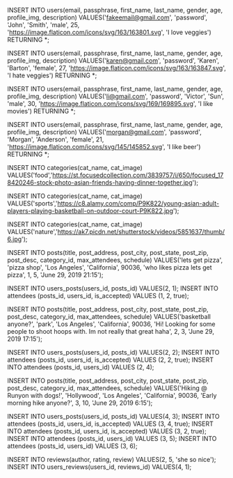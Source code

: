 INSERT INTO users(email, passphrase, first_name, last_name, gender, age, profile_img, description) 
VALUES('fakeemail@gmail.com', 'password', 'John', 'Smith', 'male', 25, 'https://image.flaticon.com/icons/svg/163/163801.svg', 'I love veggies')
RETURNING *;

INSERT INTO users(email, passphrase, first_name, last_name, gender, age, profile_img, description) 
VALUES('karen@gmail.com', 'password', 'Karen', 'Barton', 'female', 27, 'https://image.flaticon.com/icons/svg/163/163847.svg', 'I hate veggies')
RETURNING *;

INSERT INTO users(email, passphrase, first_name, last_name, gender, age, profile_img, description) 
VALUES('li@gmail.com', 'password', 'Victor', 'Sun', 'male', 30, 'https://image.flaticon.com/icons/svg/169/169895.svg', 'I like movies')
RETURNING *;

INSERT INTO users(email, passphrase, first_name, last_name, gender, age, profile_img, description) 
VALUES('morgan@gmail.com', 'password', 'Morgan', 'Anderson', 'female', 21, 'https://image.flaticon.com/icons/svg/145/145852.svg', 'I like beer')
RETURNING *;



INSERT INTO categories(cat_name, cat_image)
VALUES('food','https://st.focusedcollection.com/3839757/i/650/focused_178420246-stock-photo-asian-friends-having-dinner-together.jpg');

INSERT INTO categories(cat_name, cat_image)
VALUES('sports','https://c8.alamy.com/comp/P9K822/young-asian-adult-players-playing-basketball-on-outdoor-court-P9K822.jpg');

INSERT INTO categories(cat_name, cat_image)
VALUES('nature','https://ak7.picdn.net/shutterstock/videos/5851637/thumb/6.jpg');

INSERT INTO posts(title, post_address, post_city, post_state, post_zip, post_desc, category_id, max_attendees, schedule)
VALUES('lets get pizza', 'pizza shop', 'Los Angeles', 'California', 90036, 'who likes pizza lets get pizza', 1, 5, 'June 29, 2019 21:15');

INSERT INTO users_posts(users_id, posts_id) VALUES(2, 1);
INSERT INTO attendees (posts_id, users_id, is_accepted) VALUES (1, 2, true);

INSERT INTO posts(title, post_address, post_city, post_state, post_zip, post_desc, category_id, max_attendees, schedule)
VALUES('basketball anyone?', 'park', 'Los Angeles', 'California', 90036, 'Hi! Looking for some people to shoot hoops with. Im not really that great haha', 2, 3, 'June 29, 2019 17:15');

INSERT INTO users_posts(users_id, posts_id) VALUES(2, 2);
INSERT INTO attendees (posts_id, users_id, is_accepted) VALUES (2, 2, true);
INSERT INTO attendees (posts_id, users_id) VALUES (2, 4);

INSERT INTO posts(title, post_address, post_city, post_state, post_zip, post_desc, category_id, max_attendees, schedule)
VALUES('Hiking @ Runyon with dogs!', 'Hollywood', 'Los Angeles', 'California', 90036, 'Early morning hike anyone?', 3, 10, 'June 29, 2019 6:15');

INSERT INTO users_posts(users_id, posts_id) VALUES(4, 3);
INSERT INTO attendees (posts_id, users_id, is_accepted) VALUES (3, 4, true);
INSERT INTO attendees (posts_id, users_id, is_accepted) VALUES (3, 2, true);
INSERT INTO attendees (posts_id, users_id) VALUES (3, 5);
INSERT INTO attendees (posts_id, users_id) VALUES (3, 6);

INSERT INTO reviews(author, rating, review) VALUES(2, 5, 'she so nice');
INSERT INTO users_reviews(users_id, reviews_id) VALUES(4, 1);